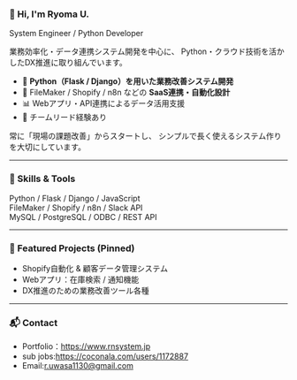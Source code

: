 ### 👋 Hi, I'm Ryoma U.

System Engineer / Python Developer

業務効率化・データ連携システム開発を中心に、
Python・クラウド技術を活かしたDX推進に取り組んでいます。

- 🔧 **Python（Flask / Django）を用いた業務改善システム開発**
- 🧩 FileMaker / Shopify / n8n などの **SaaS連携・自動化設計**
- 📊 Webアプリ・API連携によるデータ活用支援
- 🚀 チームリード経験あり

常に「現場の課題改善」からスタートし、
シンプルで長く使えるシステム作りを大切にしています。

---

### 🔗 Skills & Tools
Python / Flask / Django / JavaScript  
FileMaker / Shopify / n8n / Slack API  
MySQL / PostgreSQL / ODBC / REST API  

---

### 📌 Featured Projects (Pinned)
- Shopify自動化 & 顧客データ管理システム
- Webアプリ：在庫検索 / 通知機能
- DX推進のための業務改善ツール各種

---

### 📬 Contact
- Portfolio：https://www.rnsystem.jp
- sub jobs:https://coconala.com/users/1172887
- Email:r.uwasa1130@gmail.com
